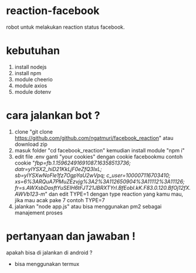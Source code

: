 # reaction-facebook
robot untuk melakukan reaction status facebook.

# kebutuhan
1. install nodejs
2. install npm
3. module cheerio
4. module axios
6. module dotenv

# cara jalankan bot ?
1. clone "git clone https://github.com/github.com/ngatmuri/facebook_reaction" atau download zip
2. masuk folder "cd facebook_reaction" kemudian install module "npm i"
3. edit file .env ganti "your cookies" dengan cookie facebookmu contoh cookie "_fbp=fb.1.15962491691087.16358513736; datr=yIYSX2_hiD21KkLjF0eZfQ3IxL; sb=yIYSXwNoFle1fz7OgpYaU2wVpq; c_user=100007116703410; xs=6%3ARQuA7PMuZEzvjg%3A2%3A112650904%3A11112%3A11126; fr=s.AWXsbDasftYuSEIH6tFJT21JBRXTYrI.BfEobI.kK.F83.0.120.BfOj12fX.AWVb123-m_" dan edit TYPE=1 dengan type reaction yang kamu mau, jika mau acak pake 7 contoh TYPE=7
4. jalankan "node app.js" atau bisa menggunakan pm2 sebagai manajement proses


# pertanyaan dan jawaban !
apakah bisa di jalankan di android ? 
* bisa menggunakan termux
